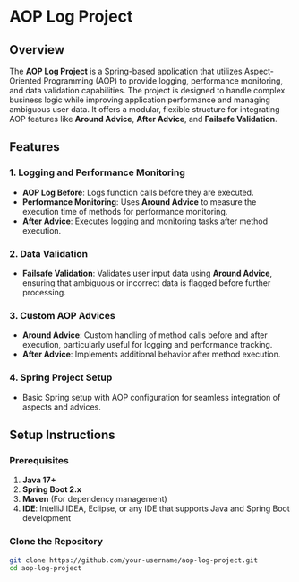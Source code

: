 # AOP Log Project

## Overview
The **AOP Log Project** is a Spring-based application that utilizes Aspect-Oriented Programming (AOP) to provide logging, performance monitoring, and data validation capabilities. The project is designed to handle complex business logic while improving application performance and managing ambiguous user data. It offers a modular, flexible structure for integrating AOP features like **Around Advice**, **After Advice**, and **Failsafe Validation**.

## Features

### 1. **Logging and Performance Monitoring**
   - **AOP Log Before**: Logs function calls before they are executed.
   - **Performance Monitoring**: Uses **Around Advice** to measure the execution time of methods for performance monitoring.
   - **After Advice**: Executes logging and monitoring tasks after method execution.
   
### 2. **Data Validation**
   - **Failsafe Validation**: Validates user input data using **Around Advice**, ensuring that ambiguous or incorrect data is flagged before further processing.
   
### 3. **Custom AOP Advices**
   - **Around Advice**: Custom handling of method calls before and after execution, particularly useful for logging and performance tracking.
   - **After Advice**: Implements additional behavior after method execution.

### 4. **Spring Project Setup**
   - Basic Spring setup with AOP configuration for seamless integration of aspects and advices.

## Setup Instructions

### Prerequisites
1. **Java 17+**
2. **Spring Boot 2.x**
3. **Maven** (For dependency management)
4. **IDE**: IntelliJ IDEA, Eclipse, or any IDE that supports Java and Spring Boot development

### Clone the Repository
```bash
git clone https://github.com/your-username/aop-log-project.git
cd aop-log-project
```
